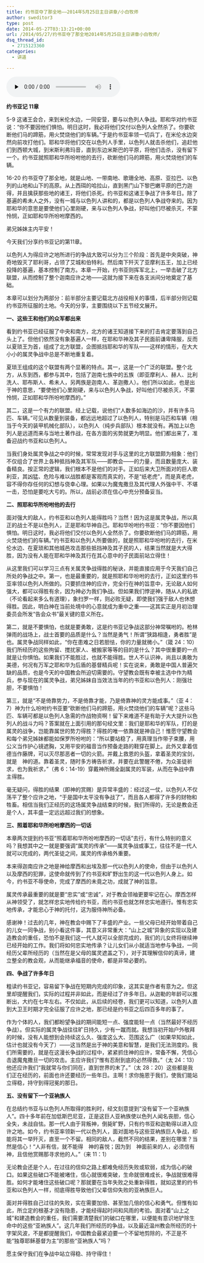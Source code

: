 ```yaml
---
title: 约书亚夺了那全地——2014年5月25日主日讲章/小白牧师
author: sweditor3
type: post
date: 2014-05-27T03:13:21+00:00
url: /2014/05/27/约书亚夺了那全地2014年5月25日主日讲章小白牧师/
dsq_thread_id:
  - 2715123360
categories:
  - 讲道

---
```

<div id="c-11080" class="grandmp3">
  <audio src="https://t5.shwchurch.org/wp-content/uploads/2014/05/2014年5月25日讲道录音.mp3" controls false preload="none" autobuffer="false"></audio>
</div>

**约书亚记 11章**

5-9 这诸王会合，来到米伦水边，一同安营，要与以色列人争战。耶和华对约书亚说：“你不要因他们惧怕。明日这时，我必将他们交付以色列人全然杀了。你要砍断他们马的蹄筋，用火焚烧他们的车辆。”于是约书亚率领一切兵丁，在米伦水边突然向前攻打他们。耶和华将他们交在以色列人手里，以色列人就击杀他们，追赶他们到西顿大城，到米斯利弗玛音，直到东边米斯巴的平原，将他们击杀，没有留下一个。约书亚就照耶和华所吩咐他的去行，砍断他们马的蹄筋，用火焚烧他们的车辆。

16-20 约书亚夺了那全地，就是山地、一带南地、歌珊全地、高原、亚拉巴、以色列的山地和山下的高原。从上西珥的哈拉山，直到黑门山下黎巴嫩平原的巴力迦得，并且擒获那些地的诸王，将他们杀死。约书亚和这诸王争战了许多年日。除了基遍的希未人之外，没有一城与以色列人讲和的，都是以色列人争战夺来的。因为耶和华的意思是要使他们心里刚硬，来与以色列人争战，好叫他们尽被杀灭，不蒙怜悯，正如耶和华所吩咐摩西的。

弟兄姊妹主内平安！

今天我们分享约书亚记的第11章。

以色列人为得应许之地所进行的争战大致可以分为三个阶段：首先是中央突破，神奇地毁灭了耶利哥，占领了艾城和伯特利。然后南下歼灭了亚摩利五王，加上已经投降的基遍，基本控制了南方。本章一开始，约书亚则挥军北上，一举击破了北方联盟，从而控制了整个迦南应许之地——这就为接下来在各支派间分地奠定了基础。

本章可以划分为两部分：前半部分主要记载北方战役相关的事情，后半部分则记载约书亚所征服的土地。今天的分享，主要围绕以下五节经文展开。

**一、这些王和他们的众军都出来**

看到约书亚已经征服了中央和南方，北方的诸王知道接下来的打击肯定要落到自己头上了。但他们依然没有象基遍人一样，在耶和华神及其子民面前谦卑降服，反而以夏琐王为首，组成了北方联盟，企图抵挡耶和华的军队——这样的情形，在大大小小的属灵争战中总是不断地重复着。

夏琐王组成的这个联盟有两个显著的特点。其一，这是一个广泛的联盟。整个北方，从东到西，都参与其中，包括了迦南七族中的五族（即亚摩利人、赫人、比利洗人、耶布斯人、希未人，另两族是迦南人、革迦撒人）。他们所以如此，也是出于神的意思，“要使他们心里刚硬，来与以色列人争战，好叫他们尽被杀灭，不蒙怜悯，正如耶和华所吩咐摩西的。”

其二，这是一个有力的联盟。经上记载，说他们“人数多如海边的沙，并有许多马匹、车辆。”可见从数量到装备，都远远地超过了以色列人，特别是马匹和车辆（相当于今天的装甲机械化部队），以色列人（纯步兵部队）根本就没有。再加上以色列人是远道而来与当地土著作战，在各方面的劣势就更为明显。他们都出来了，准备迎战约书亚和以色列人。

当我们身处属灵争战之中的时候，常常发现对手与这里的北方联盟颇为相象：他们不仅组合了世界上各种抵挡神及其军队——即教会——的力量，而且数量庞大、装备精良。按正常的逻辑，我们根本不是他们的对手。正如后来大卫所面对的巨人歌利亚，其凶猛、危险与难以战胜都是客观而真实的，不是“纸老虎”，而是真老虎，容不得你存任何的幻想与侥幸心理。如果以为魔鬼撒旦及其代理人外强中干、不堪一击，恐怕是要吃大亏的。所以，战前必须在信心中充分预备妥当。

**二、照耶和华所吩咐他的去行**

面对强大的敌人，约书亚和以色列人能得胜吗？当然！因为这是属灵争战，所以真正的战士不是以色列人，正是耶和华神自己。耶和华吩咐约书亚：“你不要因他们惧怕。明日这时，我必将他们交付以色列人全然杀了。你要砍断他们马的蹄筋，用火焚烧他们的车辆。”约书亚和以色列人所要做的，就是照耶和华吩咐的去行，在米伦水边、在夏琐和其他城邑攻击那些抵挡神及其子民的人，结果当然就是大大得胜，因为没有人能在耶和华神及其行在其心意中的子民面前站立得住！

从这里我们可以学习三点有关属灵争战得胜的秘诀，并能直接应用于今天我们自己所处的争战之中。第一，也是最重要的，就是照耶和华吩咐的去行，正如这里约书亚率领以色列人所做的。只要抓住神的应许，完全行在神的旨意中，无论敌人如何强大，都可以得胜有余，因为神必为我们争战。但如果我们悖逆神，随从人的私欲（不论看起来多么有道理），象扫罗一样，则必败无疑，即使我们强于敌人也休想得胜。因此，明白神在当前处境中的心意就成为重中之重——这其实正是月初治理委员会所发“告会众书”最关键的意义所在。

第二，就是不要惧怕，也就是要勇敢，这是约书亚记争战这部分神常嘱咐的。枪林弹雨的战场上，战士首要的品质是什么？当然是勇气！所谓“狭路相逢，勇者胜”是也。属灵争战同样如此，“你在患难之日若胆怯，你的力量就微小。”（箴 24：10）我们所经历的这些拘留、搅扰家人、被搬家等等的目的是什么？其中很重要的一点就是让你惧怕。如果我们不能胜过，也就不能得胜。世人不认识神，尚且以勇敢为美德，何况有万军之耶和华为后盾的基督精兵呢！实在说来，勇敢是中国人普遍欠缺的品质，也是今天的中国教会所迫切需要的。守望教会既有幸被主选中作为精兵，参与现在的属灵争战，弟兄姊妹自当效法当年的约书亚和以色列人：刚强壮胆，不要惧怕！

第三，就是“不是倚靠势力，不是倚靠才能，乃是倚靠神的灵方能成事。”（亚 4：7）神为什么吩咐约书亚要“砍断他们马的蹄筋，用火焚烧他们的车辆”呢？这些马匹、车辆可都是以色列人急需的作战物资啊！留下来难道不是有助于大大提升以色列人的战斗力吗？答案就在上面引用的那句经文里：我们是耶和华的军队，打的是属灵的战争，岂能靠属世的势力得胜？得胜的唯一依靠就是神自己！惟愿守望教会和每个弟兄姊妹都能如保罗所吩咐的：“所以要站稳了，用真理当作带子束腰，用公义当作护心镜遮胸，又用平安的福音当作预备走路的鞋穿在脚上。此外又拿着信德当作藤牌，可以灭尽那恶者一切的火箭。并戴上救恩的头盔，拿着圣灵的宝剑，就是　神的道。靠着圣灵，随时多方祷告祈求，并要在此警醒不倦，为众圣徒祈求，也为我祈求，”（弗 6：14-19）穿戴神所赐全副属灵的军装，从而在争战中靠主得胜。

毫无疑问，得胜的结果（即神的赏赐）是异常丰盛的：经过这一仗，以色列人不仅荡平了整个应许之地，“于是国中太平没有争战了”，而且各人都得了许多的财物和牲畜。相信当我们正经历的这场属灵争战结束的时候，我们所得的，无论是教会还是个人，其丰盛一定远远超过我们的想象。

**三、照着耶和华所吩咐摩西的一切话**

本章两次提到约书亚“照着耶和华所吩咐摩西的一切话”去行，有什么特别的意义吗？我想其中之一就是要强调“属灵的传承”——属灵争战或事工，往往不是一代人就可以完成的，两代圣徒之间，属灵的传承格外重要。

本来得迦南应许之地是神给摩西和出埃及那一代以色列人的使命，但由于以色列人以及摩西的犯罪，这使命就传到了约书亚和旷野出生的这一代以色列人身上。如今，约书亚不辱使命，完成了摩西的未竟之功，成就了神的旨意。

属灵传承最重要的就是要“忠实”或“忠诚”，对于教会领袖更要牢记在心。摩西怎样从神领受了，就怎样忠实地传给约书亚，而约书亚也就怎样忠实地遵行。惟有忠实地传承，才能忠心于神的托付，这为服侍神所必备。

感谢神！过去的几年，神在教会中赐下了丰盛的产业。一些父母已经开始带着自己的儿女一同争战，别小看这件事，其意义非常重大：“山上之城”异象的实现以及建造教会的重任，恐怕不是我们这一代人就可以全部完成的，我们的儿女终将继续神已经开始的工作。我们将如何忠实地传承？让儿女们从小就适当地参与争战，一同经历父辈所经历的（当然在是父母的属灵遮盖之下），对于其理解信仰的真谛，建立整全的教会观，从而能继承福音的使命，都是非常必要的。

**四、争战了许多年日**

粗读约书亚记，容易留下争战在短期内完成的印象，这其实是作者有意为之。但这里却提醒我们，实际的过程并非如此，而是经过了许多年日。从迦勒的年龄可以推断出，大约在七年左右。不仅如此，从后续的经卷，我们更可以知道，以色列人直到大卫王时期才完全征服了应许之地，那已经是约书亚之后四百多年的事了。

作为个体的人，我们都盼望争战的期间能短一点、强度能轻一点（当然最好不经历争战）。但实际的属灵争战往往旷日持久，少有一蹴而就。我想当初开始户外敬拜的时候，没有人能想到会持续这么久、强度这么大、范围这么广（如果早知如此，估计也就没有今天了）——这当然是出于神的美意和智慧，是我们无法测度的。我们所需要的，就是在这漫长争战的过程中，紧紧抓住神的应许，常备不懈，凭信心击退魔鬼撒旦一切的攻击。主应许我们“惟有忍耐到底的必然得救。”（太 24：13）他还应许我们“我就常与你们同在，直到世界的末了。”（太 28：20）这些都是我们正在经历的，前面也许还要经历一些年日。主啊！求你施恩于我们，使我们能站立得稳，持守到得冠冕的那日。

**五、没有留下一个亚衲族人**

在总结约书亚与以色列人所取得的胜利时，经文刻意提到“没有留下一个亚衲族人”。四十多年前在加低斯巴尼亚，正是这巨人亚衲族使以色列人闻名丧胆，信心全失，未战自怯。那一代人由于背叛神，倒毙旷野，只有约书亚和迦勒得以进入应许之地。如今，约书亚率领新一代以色列人，面对面地与这些亚衲族巨人争战，却能将其一举歼灭，直至一个不留。相同的敌人，截然不同的结果，差别在哪里？当然是信心！“人非有信，就不能得　神的喜悦；因为到　神面前来的人，必须信有　神，且信他赏赐那寻求他的人。”（来 11：1）

无论教会还是个人，在过往的信仰之路上都难免经历失败或软弱，成为信心的破口。如果这些破口不能被堵住，信心就很难突破，生命就很难成长，争战就很难得胜。如何才能堵住这些破口呢？那就要在当年失败之处重新得胜，就如这里的约书亚和以色列人一样，彻底得胜导致他们父辈信仰失败的亚衲族巨人。

面对并得胜自己过往的失败，实在需要加倍、甚至加几倍的信心和勇气。但惟有如此，所立定的根基才没有隐患，才能经得起时间和风雨的考验。面对着“山上之城”和建造教会的重任，我们需要清楚我们的破口在哪里，以便能有意识地铲除生命中的这些“亚衲族人”。这几年我们所经历的争战，以及最近温州教会所经历的十字架风波，不是都提醒我们，中国教会最紧迫要一个不留地剪除的，不正是不能“独尊耶稣基督为主”的那些“亚衲族人”吗？

愿主保守我们在争战中站立得稳、持守得住！